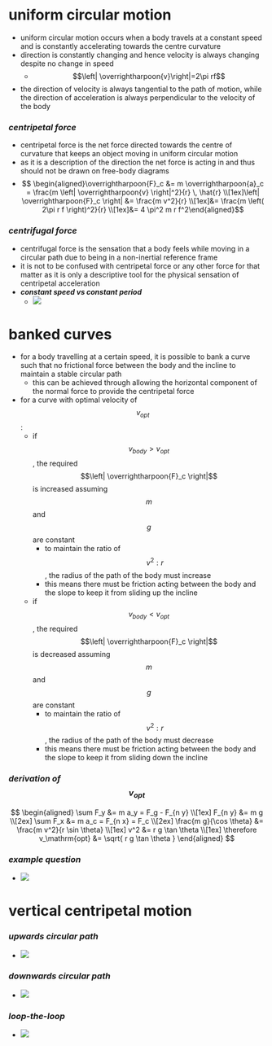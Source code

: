 # **uniform circular motion**
- uniform circular motion occurs when a body travels at a constant speed and is constantly accelerating towards the centre curvature
- direction is constantly changing and hence velocity is always changing despite no change in speed
  - $$\left| \overrightharpoon{v}\right|=2\pi rf$$
- the direction of velocity is always tangential to the path of motion, while the direction of acceleration is always perpendicular to the velocity of the body
### ***centripetal force***
  - centripetal force is the net force directed towards the centre of curvature that keeps an object moving in uniform circular motion
  - as it is a description of the direction the net force is acting in and thus should not be drawn on free-body diagrams
  - $$
\begin{aligned}\overrightharpoon{F}_c &= m \overrightharpoon{a}_c = \frac{m \left| \overrightharpoon{v} \right|^2}{r} \, \hat{r} \\[1ex]\left| \overrightharpoon{F}_c \right| &= \frac{m v^2}{r} \\[1ex]&= \frac{m \left( 2\pi r f \right)^2}{r} \\[1ex]&= 4 \pi^2 m r f^2\end{aligned}$$
### ***centrifugal force***
  - centrifugal force is the sensation that a body feels while moving in a circular path due to being in a non-inertial reference frame
  - it is not to be confused with centripetal force or any other force for that matter as it is only a descriptive tool for the physical sensation of centripetal acceleration
- ***constant speed vs constant period***
  - ![](./images/image_1.846ae21b.png)

# **banked curves**
- for a body travelling at a certain speed, it is possible to bank a curve such that no frictional force between the body and the incline to maintain a stable circular path
  - this can be achieved through allowing the horizontal component of the normal force to provide the centripetal force
- for a curve with optimal velocity of $${v}_{opt}$$:
  - if $${v}_{body}>{v}_{opt}$$, the required $$\left| \overrightharpoon{F}_c \right|$$ is increased assuming $$m$$ and $$g$$ are constant
    - to maintain the ratio of $${v}^{2}:r$$, the radius of the path of the body must increase
    - this means there must be friction acting between the body and the slope to keep it from sliding up the incline
  - if $${v}_{body}<{v}_{opt}$$, the required $$\left| \overrightharpoon{F}_c \right|$$ is decreased assuming $$m$$ and $$g$$ are constant
    - to maintain the ratio of $${v}^{2}:r$$, the radius of the path of the body must decrease
    - this means there must be friction acting between the body and the slope to keep it from sliding down the incline
### ***derivation of $$\bm{v_{opt}}$$***

  $$
  \begin{aligned}
  \sum F_y &= m a_y = F_g - F_{n y} \\[1ex]
  F_{n y} &= m g \\[2ex]
  \sum F_x &= m a_c = F_{n x} = F_c \\[2ex]
  \frac{m g}{\cos \theta} &= \frac{m v^2}{r \sin \theta} \\[1ex]
  v^2 &= r g \tan \theta \\[1ex]
  \therefore v_\mathrm{opt} &= \sqrt{ r g \tan \theta }
  \end{aligned}
  $$

### ***example question***
  - ![](./images/image_2.518856ba.png)

# **vertical centripetal motion**
### ***upwards circular path***
  - ![](./images/image_3.d4adc590.png)
### ***downwards circular path***
  - ![](./images/image_4.db8ba1ad.png)
### ***loop-the-loop***
  - ![](./images/image_5.3e9dcf7b.png)
